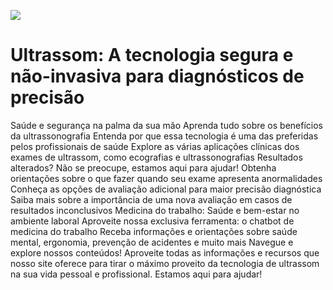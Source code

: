 ![](https://api.placid.app/u/qsraj?title[text]={Ultrassom%20tecnologia})
# Ultrassom: A tecnologia segura e não-invasiva para diagnósticos de precisão
Saúde e segurança na palma da sua mão
Aprenda tudo sobre os benefícios da ultrassonografia
Entenda por que essa tecnologia é uma das preferidas pelos profissionais de saúde
Explore as várias aplicações clínicas dos exames de ultrassom, como ecografias e ultrassonografias
Resultados alterados? Não se preocupe, estamos aqui para ajudar!
Obtenha orientações sobre o que fazer quando seu exame apresenta anormalidades
Conheça as opções de avaliação adicional para maior precisão diagnóstica
Saiba mais sobre a importância de uma nova avaliação em casos de resultados inconclusivos
Medicina do trabalho: Saúde e bem-estar no ambiente laboral
Aproveite nossa exclusiva ferramenta: o chatbot de medicina do trabalho
Receba informações e orientações sobre saúde mental, ergonomia, prevenção de acidentes e muito mais
Navegue e explore nossos conteúdos!
Aproveite todas as informações e recursos que nosso site oferece para tirar o máximo proveito da tecnologia de ultrassom na sua vida pessoal e profissional. Estamos aqui para ajudar!
